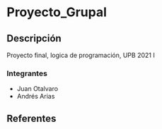 # Proyecto_Grupal

## Descripción

Proyecto final, logica de programación, UPB 2021 I

### Integrantes
- Juan Otalvaro
- Andrés Arias

## Referentes 
